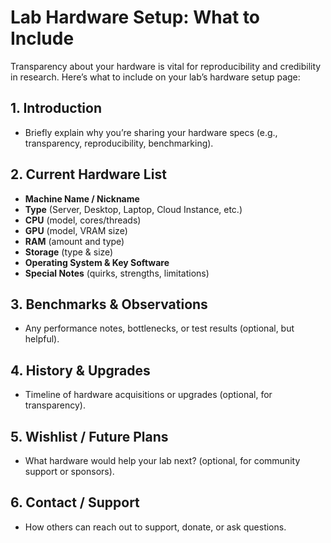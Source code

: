 # Lab Hardware Setup: What to Include

Transparency about your hardware is vital for reproducibility and credibility in research. Here’s what to include on your lab’s hardware setup page:

## 1. Introduction
- Briefly explain why you’re sharing your hardware specs (e.g., transparency, reproducibility, benchmarking).

## 2. Current Hardware List
- **Machine Name / Nickname**
- **Type** (Server, Desktop, Laptop, Cloud Instance, etc.)
- **CPU** (model, cores/threads)
- **GPU** (model, VRAM size)
- **RAM** (amount and type)
- **Storage** (type & size)
- **Operating System & Key Software**
- **Special Notes** (quirks, strengths, limitations)

## 3. Benchmarks & Observations
- Any performance notes, bottlenecks, or test results (optional, but helpful).

## 4. History & Upgrades
- Timeline of hardware acquisitions or upgrades (optional, for transparency).

## 5. Wishlist / Future Plans
- What hardware would help your lab next? (optional, for community support or sponsors).

## 6. Contact / Support
- How others can reach out to support, donate, or ask questions.